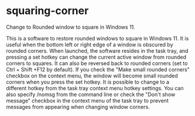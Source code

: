 # squaring-corner
Change to Rounded window to square in Windows 11.

This is a software to restore rounded windows to square in Windows 11.
It is useful when the bottom left or right edge of a window is obscured by rounded corners.
When launched, the software resides in the task tray, and pressing a set hotkey can change the current active window from rounded corners to squares.
It can also be reversed back to rounded corners (set to Ctrl + Shift +F12 by default).
If you check the "Make small rounded corners" checkbox on the context menu, the window will become small rounded corners when you press the set hotkey.
It is possible to change to a different hotkey from the task tray context menu hotkey settings.
You can also specify /nomsg from the command line or check the "Don't show message" checkbox in the context menu of the task tray to prevent messages from appearing when changing window corners.
